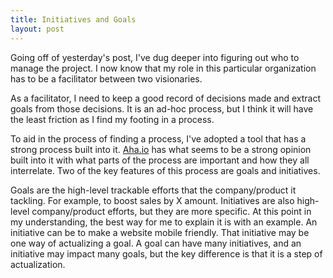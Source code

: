 ```yaml
---
title: Initiatives and Goals
layout: post
---
```


Going off of yesterday's post, I've dug deeper into figuring out who to
manage the project. I now know that my role in this particular organization
has to be a facilitator between two visionaries.

As a facilitator, I need to keep a good record of decisions made and
extract goals from those decisions. It is an ad-hoc process, but I think
it will have the least friction as I find my footing in a process.

To aid in the process of finding a process, I've adopted a tool that has
a strong process built into it. [Aha.io](http://aha.io) has what seems
to be a strong opinion built into it with what parts of the process are
important and how they all interrelate. Two of the key features of this
process are goals and initiatives.

Goals are the high-level trackable efforts that the company/product it
tackling. For example, to boost sales by X amount. Initiatives are also
high-level company/product efforts, but they are more specific. At this
point in my understanding, the best way for me to explain it is with an
example. An initiative can be to make a website mobile friendly. That
initiative may be one way of actualizing a goal. A goal can have many
initiatives, and an initiative may impact many goals, but the key
difference is that it is a step of actualization.
